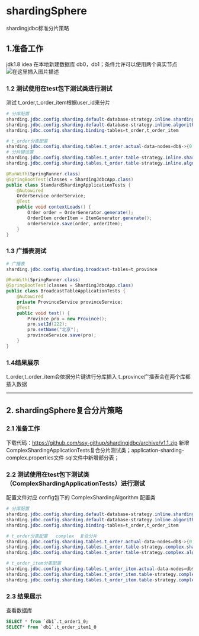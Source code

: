 # shardingSphere
shardingjdbc标准分片策略
## 1.准备工作
jdk1.8  idea 
在本地新建数据库 db0，db1；条件允许可以使用两个真实节点![在这里插入图片描述](https://img-blog.csdnimg.cn/20200110164652724.png?x-oss-process=image/watermark,type_ZmFuZ3poZW5naGVpdGk,shadow_10,text_aHR0cHM6Ly9ibG9nLmNzZG4ubmV0L3FxXzM4MTMwMDk0,size_16,color_FFFFFF,t_70)

### 1.2 测试使用在test包下测试类进行测试
测试 t_order,t_order_item根据user_id来分片
```powershell
# 分库配置
sharding.jdbc.config.sharding.default-database-strategy.inline.sharding-column=user_id
sharding.jdbc.config.sharding.default-database-strategy.inline.algorithm-expression=db$->{user_id % 2}
sharding.jdbc.config.sharding.binding-tables=t_order,t_order_item

# t_order分表配置
sharding.jdbc.config.sharding.tables.t_order.actual-data-nodes=db$->{0..1}.t_order$->{0..1}
# 分片键设置
sharding.jdbc.config.sharding.tables.t_order.table-strategy.inline.sharding-column=order_id
sharding.jdbc.config.sharding.tables.t_order.table-strategy.inline.algorithm-expression=t_order$->{order_id % 2}
```


```java
@RunWith(SpringRunner.class)
@SpringBootTest(classes = ShardingJdbcApp.class)
public class StandardShardingApplicationTests {
    @Autowired
    OrderService orderService;
    @Test
    public void contextLoads() {
        Order order = OrderGenerator.generate();
        OrderItem orderItem = ItemGenerator.generate();
        orderService.save(order, orderItem);
    }
}
```
### 1.3 广播表测试
```powershell
# 广播表
sharding.jdbc.config.sharding.broadcast-tables=t_province
```
```java
@RunWith(SpringRunner.class)
@SpringBootTest(classes = ShardingJdbcApp.class)
public class BroadcastTableApplicationTests {
    @Autowired
    private ProvinceService provinceService;
    @Test
    public void test() {
        Province pro = new Province();
        pro.setId(222);
        pro.setName("北京");
        provinceService.save(pro);
    }
}
```
### 1.4结果展示
t_order,t_order_item会依据分片键进行分库插入
t_province广播表会在两个库都插入数据

***
## 2.  shardingSphere复合分片策略
### 2.1 准备工作
下载代码：https://github.com/ssy-githup/shardingjdbc/archive/v1.1.zip
新增 ComplexShardingApplicationTests复合分片测试类；application-sharding-complex.properties文件
sql文件中新增部分表；

### 2.2 测试使用在test包下测试类（ComplexShardingApplicationTests）进行测试
配置文件对应 config包下的 ComplexShardingAlgorithm 配置类
```powershell
# 分库配置
sharding.jdbc.config.sharding.default-database-strategy.inline.sharding-column=user_id
sharding.jdbc.config.sharding.default-database-strategy.inline.algorithm-expression=db$->{user_id % 2}
sharding.jdbc.config.sharding.binding-tables=t_order,t_order_item

# t_order分表配置   complex  复合分片
sharding.jdbc.config.sharding.tables.t_order.actual-data-nodes=db$->{0..1}.t_order$->{0..1}_$->{0..1}
sharding.jdbc.config.sharding.tables.t_order.table-strategy.complex.sharding-columns=user_id,order_id
sharding.jdbc.config.sharding.tables.t_order.table-strategy.complex.algorithm-class-name=ai.ssy.config.ComplexShardingAlgorithm

# t_order_item分表配置
sharding.jdbc.config.sharding.tables.t_order_item.actual-data-nodes=db$->{0..1}.t_order_item$->{0..1}_$->{0..1}
sharding.jdbc.config.sharding.tables.t_order_item.table-strategy.complex.sharding-columns=user_id,order_id
sharding.jdbc.config.sharding.tables.t_order_item.table-strategy.complex.algorithm-class-name=ai.ssy.config.ComplexShardingAlgorithm
```
### 2.3 结果展示

查看数据库

```sql
SELECT * from `db1`.t_order1_0;
SELECT* from `db1`.t_order_item1_0
```
